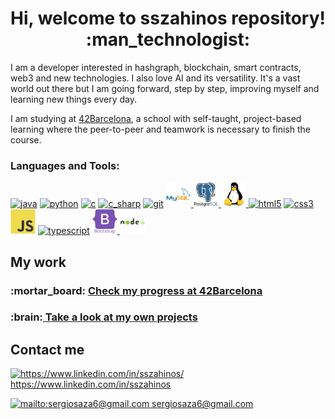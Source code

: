<link rel="stylesheet" href="https://cdnjs.cloudflare.com/ajax/libs/font-awesome/4.7.0/css/font-awesome.min.css">

<h1 align="center">Hi, welcome to sszahinos repository! :man_technologist:</h1>
<p>I am a developer interested in hashgraph, blockchain, smart contracts, web3 and new technologies. I also love AI and its versatility. It's a vast world out there but I am going forward, step by step, improving myself and learning new things every day.</p>
<p>I am studying at <a href="https://42.fr/en/homepage/">42Barcelona</a>, a school with self-taught, project-based learning where the peer-to-peer and teamwork is necessary to finish the course.</p>
<h3 align="left">Languages and Tools:</h3>
<p align="left">
<a href="https://dev.java/" target="_blank" rel="noreferrer"> <img src="https://user-images.githubusercontent.com/73641976/195041785-52e9770b-f89c-4147-ba61-4d7d8646afb4.png" alt="java" width="40" height="40"/></a>
<a href="https://www.python.org/" target="_blank" rel="noreferrer"> <img src="https://user-images.githubusercontent.com/73641976/195041786-f254dc8a-6e84-47e8-828d-4c00268ea0bb.png" alt="python" width="40" height="40"/></a>
<a href="https://www.cprogramming.com/" target="_blank" rel="noreferrer"> <img src="https://user-images.githubusercontent.com/73641976/195041776-9d2d4fee-8df3-41c6-abf9-a8bb6be11966.png" alt="c" width="40" height="40"/></a>
<a href="https://learn.microsoft.com/en-us/dotnet/csharp/" target="_blank" rel="noreferrer"> <img src="https://user-images.githubusercontent.com/73641976/195041781-cbc32023-1105-42ba-afd4-48934402ee82.png" alt="c_sharp" width="40" height="40"/></a>
<a href="https://git-scm.com/" target="_blank" rel="noreferrer"> <img src="https://user-images.githubusercontent.com/73641976/195042874-379880c3-1c47-4698-8614-62b6bc4295c8.png" alt="git" width="40" height="40"/></a>
<a href="https://www.mysql.com/" target="_blank" rel="noreferrer"> <img src="https://raw.githubusercontent.com/devicons/devicon/master/icons/mysql/mysql-original-wordmark.svg" alt="mysql" width="40" height="40"/> </a>
<a href="https://www.postgresql.org" target="_blank" rel="noreferrer"> <img src="https://raw.githubusercontent.com/devicons/devicon/master/icons/postgresql/postgresql-original-wordmark.svg" alt="postgresql" width="40" height="40"/> </a>
<a href="https://www.linux.org/" target="_blank" rel="noreferrer"> <img src="https://raw.githubusercontent.com/devicons/devicon/master/icons/linux/linux-original.svg" alt="linux" width="40" height="40"/> </a>
<a href="https://developer.mozilla.org/es/docs/Learn/HTML" target="_blank" rel="noreferrer"> <img src="https://user-images.githubusercontent.com/73641976/195043698-fae9128b-1394-4347-8a7c-9431324e5455.png" alt="html5" width="40" height="40"/></a>
<a href="https://developer.mozilla.org/es/docs/Web/CSS" target="_blank" rel="noreferrer"> <img src="https://user-images.githubusercontent.com/73641976/195043695-4f0c7c30-d577-4c16-8921-f3cf3502f733.png" alt="css3" width="40" height="40"/></a>
<a href="https://developer.mozilla.org/en-US/docs/Web/JavaScript" target="_blank" rel="noreferrer"> <img src="https://raw.githubusercontent.com/devicons/devicon/master/icons/javascript/javascript-original.svg" alt="javascript" width="40" height="40"/></a>
<a href="https://www.typescriptlang.org/" target="_blank" rel="noreferrer"> <img src="https://user-images.githubusercontent.com/73641976/195043700-67753643-25b0-46f6-bb6b-72797542be74.png" alt="typescript" width="40" height="40"/></a>
<a href="https://getbootstrap.com" target="_blank" rel="noreferrer"> <img src="https://raw.githubusercontent.com/devicons/devicon/master/icons/bootstrap/bootstrap-plain-wordmark.svg" alt="bootstrap" width="40" height="40"/> </a>
<a href="https://nodejs.org" target="_blank" rel="noreferrer"> <img src="https://raw.githubusercontent.com/devicons/devicon/master/icons/nodejs/nodejs-original-wordmark.svg" alt="nodejs" width="40" height="40"/> </a>
</p>
<h2>My work</h2>
<h3>:mortar_board: <a href="https://github.com/sszahinos/42Barcelona_index">Check my progress at 42Barcelona</a></h3>
<h3>:brain:<a href="https://github.com/sszahinos/projects_index"> Take a look at my own projects</a></h3>
<h2>Contact me</h2>
<a href="https://www.linkedin.com/in/sszahinos" target="_blank" rel="noopener"><img src="https://user-images.githubusercontent.com/73641976/195031327-aeba8bbd-3336-479c-93d1-1263771703fb.png" alt="https://www.linkedin.com/in/sszahinos/" width="20vw" height="20vw"></a><a href="https://www.linkedin.com/in/sszahinos" target="_blank" rel="noreferrer"> https://www.linkedin.com/in/sszahinos</a>

<a href="mailto:sergiosaza6@gmail.com" target="_blank" rel="noreferrer"><img src="https://user-images.githubusercontent.com/73641976/195033905-1b14b9be-e05f-49b4-aa74-12ffc5d85ba1.png" alt="mailto:sergiosaza6@gmail.com" width="20vw" height="20vw"></a><a href="mailto:sergiosaza6@gmail.com" target="_blank" rel="noreferrer"> sergiosaza6@gmail.com</a>
